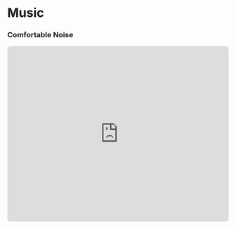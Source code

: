 # Music

### Comfortable Noise

<iframe id="sc-widget" src="https://w.soundcloud.com/player/?url=https://api.soundcloud.com/users/1025514118" width="100%" height="400px" scrolling="yes" frameborder="no" style="border-radius: 7px;"></iframe>
<script src="https://w.soundcloud.com/player/api.js" type="text/javascript"></script>
<script type="text/javascript">
  (function(){
    var widgetIframe = document.getElementById('sc-widget'),
        widget       = SC.Widget(widgetIframe);

    widget.bind(SC.Widget.Events.READY, function() {
      widget.bind(SC.Widget.Events.PLAY, function() {
        // get information about currently playing sound
        widget.getCurrentSound(function(currentSound) {
          console.log('sound ' + currentSound.get('') + 'began to play');
        });
      });
      // get current level of volume
      widget.getVolume(function(volume) {
        console.log('current volume value is ' + volume);
      });
      // set new volume level
      widget.setVolume(50);
      // get the value of the current position
    });

  }());
</script>
[^1]: Sorry for Light Mode!
[^2]: BandCamp Coming Soon!
